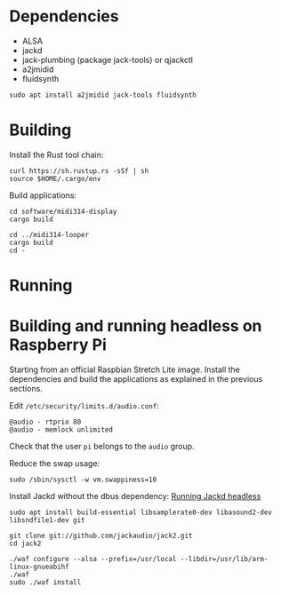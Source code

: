 
Dependencies
============

* ALSA
* jackd
* jack-plumbing (package jack-tools) or qjackctl
* a2jmidid
* fluidsynth

```
sudo apt install a2jmidid jack-tools fluidsynth
```

Building
========

Install the Rust tool chain:

```
curl https://sh.rustup.rs -sSf | sh
source $HOME/.cargo/env
```

Build applications:

```
cd software/midi314-display
cargo build

cd ../midi314-looper
cargo build
cd -
```

Running
=======


Building and running headless on Raspberry Pi
=============================================

Starting from an official Raspbian Stretch Lite image.
Install the dependencies and build the applications as explained in
the previous sections.

Edit `/etc/security/limits.d/audio.conf`:

```
@audio - rtprio 80
@audio - memlock unlimited
```

Check that the user `pi` belongs to the `audio` group.

Reduce the swap usage:

```
sudo /sbin/sysctl -w vm.swappiness=10
```

Install Jackd without the dbus dependency:
[Running Jackd headless](https://capocasa.net/jackd-headless)

```
sudo apt install build-essential libsamplerate0-dev libasound2-dev libsndfile1-dev git

git clone git://github.com/jackaudio/jack2.git
cd jack2

./waf configure --alsa --prefix=/usr/local --libdir=/usr/lib/arm-linux-gnueabihf
./waf
sudo ./waf install
```
